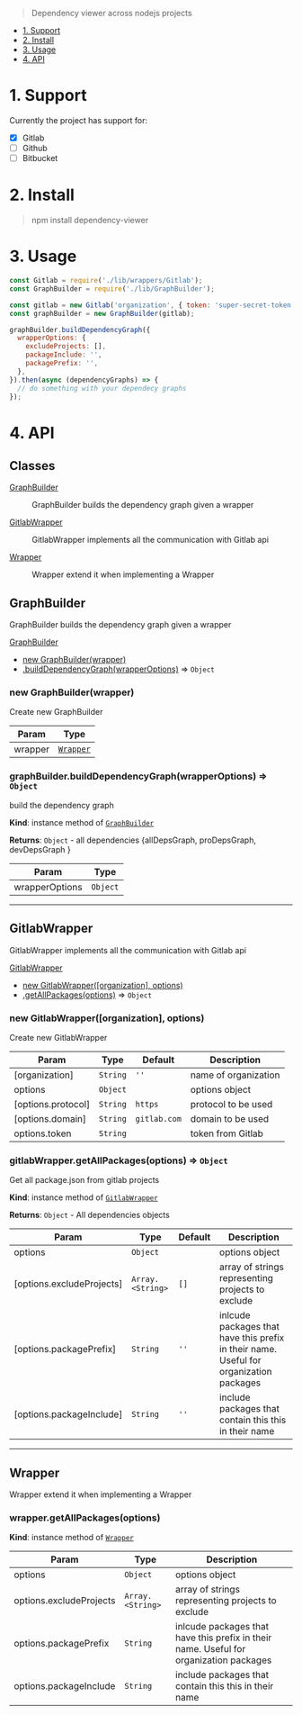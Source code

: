> Dependency viewer across nodejs projects

- [1. Support](#1-support)
- [2. Install](#2-install)
- [3. Usage](#3-usage)
- [4. API](#4-api)

# 1. Support
Currently the project has support for:
- [x] Gitlab
- [ ] Github
- [ ] Bitbucket

# 2. Install
> npm install dependency-viewer

# 3. Usage
```javascript
const Gitlab = require('./lib/wrappers/Gitlab');
const GraphBuilder = require('./lib/GraphBuilder');

const gitlab = new Gitlab('organization', { token: 'super-secret-token' });
const graphBuilder = new GraphBuilder(gitlab);

graphBuilder.buildDependencyGraph({
  wrapperOptions: {
    excludeProjects: [],
    packageInclude: '',
    packagePrefix: '',
  },
}).then(async (dependencyGraphs) => {
  // do something with your dependecy graphs
});
```

# 4. API
## Classes

<dl>
<dt><a href="#GraphBuilder">GraphBuilder</a></dt>
<dd><p>GraphBuilder
builds the dependency graph given a wrapper</p>
</dd>
<dt><a href="#GitlabWrapper">GitlabWrapper</a></dt>
<dd><p>GitlabWrapper
implements all the communication with Gitlab api</p>
</dd>
<dt><a href="#Wrapper">Wrapper</a></dt>
<dd><p>Wrapper
extend it when implementing a Wrapper</p>
</dd>
</dl>

<a name="GraphBuilder"></a>

## GraphBuilder
GraphBuilder
builds the dependency graph given a wrapper

[GraphBuilder](#GraphBuilder)
   * [new GraphBuilder(wrapper)](#new_GraphBuilder_new)
   * [.buildDependencyGraph(wrapperOptions)](#GraphBuilder+buildDependencyGraph) ⇒ <code>Object</code>

<a name="new_GraphBuilder_new"></a>

### new GraphBuilder(wrapper)
Create new GraphBuilder


| Param | Type |
| --- | --- |
| wrapper | [<code>Wrapper</code>](#Wrapper) |

<a name="GraphBuilder+buildDependencyGraph"></a>

### graphBuilder.buildDependencyGraph(wrapperOptions) ⇒ <code>Object</code>
build the dependency graph

**Kind**: instance method of [<code>GraphBuilder</code>](#GraphBuilder)

**Returns**: <code>Object</code> - all dependencies {allDepsGraph, proDepsGraph, devDepsGraph }

| Param | Type |
| --- | --- |
| wrapperOptions | <code>Object</code> |

----

<a name="GitlabWrapper"></a>

## GitlabWrapper
GitlabWrapper
implements all the communication with Gitlab api

[GitlabWrapper](#GitlabWrapper)
   * [new GitlabWrapper([organization], options)](#new_GitlabWrapper_new)
   * [.getAllPackages(options)](#GitlabWrapper+getAllPackages) ⇒ <code>Object</code>

<a name="new_GitlabWrapper_new"></a>

### new GitlabWrapper([organization], options)
Create new GitlabWrapper


| Param | Type | Default | Description |
| --- | --- | --- | --- |
| [organization] | <code>String</code> | <code>&#x27;&#x27;</code> | name of organization |
| options | <code>Object</code> |  | options object |
| [options.protocol] | <code>String</code> | <code>https</code> | protocol to be used |
| [options.domain] | <code>String</code> | <code>gitlab.com</code> | domain to be used |
| options.token | <code>String</code> |  | token from Gitlab |

<a name="GitlabWrapper+getAllPackages"></a>

### gitlabWrapper.getAllPackages(options) ⇒ <code>Object</code>
Get all package.json from gitlab projects

**Kind**: instance method of [<code>GitlabWrapper</code>](#GitlabWrapper)

**Returns**: <code>Object</code> - All dependencies objects

| Param | Type | Default | Description |
| --- | --- | --- | --- |
| options | <code>Object</code> |  | options object |
| [options.excludeProjects] | <code>Array.&lt;String&gt;</code> | <code>[]</code> | array of strings representing projects to exclude |
| [options.packagePrefix] | <code>String</code> | <code>&#x27;&#x27;</code> | inlcude packages that have this prefix in their name. Useful for organization packages |
| [options.packageInclude] | <code>String</code> | <code>&#x27;&#x27;</code> | include packages that contain this this in their name |

---

<a name="Wrapper"></a>

## Wrapper
Wrapper
extend it when implementing a Wrapper

<a name="Wrapper+getAllPackages"></a>

### wrapper.getAllPackages(options)
**Kind**: instance method of [<code>Wrapper</code>](#Wrapper)

| Param | Type | Description |
| --- | --- | --- |
| options | <code>Object</code> | options object |
| options.excludeProjects | <code>Array.&lt;String&gt;</code> | array of strings representing projects to exclude |
| options.packagePrefix | <code>String</code> | inlcude packages that have this prefix in their name. Useful for organization packages |
| options.packageInclude | <code>String</code> | include packages that contain this this in their name |

